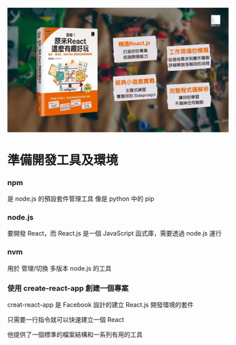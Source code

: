 ![alt text](ch1_img/image.png)

# 準備開發工具及環境

### npm
是 node.js 的預設套件管理工具
像是 python 中的 pip

### node.js
要開發 React，而 React.js 是一個 JavaScript 函式庫，需要透過 node.js 運行

### nvm
用於 管理/切換 多版本 node.js 的工具


### 使用 create-react-app 創建一個專案
creat-react-app 是 Facebook 設計的建立 React.js 開發環境的套件

只需要一行指令就可以快速建立一個 React

他提供了一個標準的檔案結構和一系列有用的工具